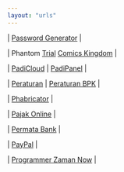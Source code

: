 ```yaml
---
layout: "urls"
---
```


| [Password Generator](https://passwordsgenerator.net/) |

| Phantom [Trial](http://www.phantomtrail.com/daily-comic-strips/Phantom) [Comics Kingdom](https://www.comicskingdom.com/phantom) |

| [PadiCloud](https://manage.padicloud.id/) | [PadiPanel](https://cpanel.vlsm.org/) |

| [Peraturan](https://peraturan.go.id/) | [Peraturan BPK](https://peraturan.bpk.go.id/) |

| [Phabricator](https://secure.phabricator.com/) |

| [Pajak Online](https://djponline.pajak.go.id/) | 

| [Permata Bank](https://www.permatabank.com/) |

| [PayPal](https://www.paypal.com/) |

| [Programmer Zaman Now](https://www.youtube.com/channel/UC14ZKB9XsDZbnHVmr4AmUpQ) |

